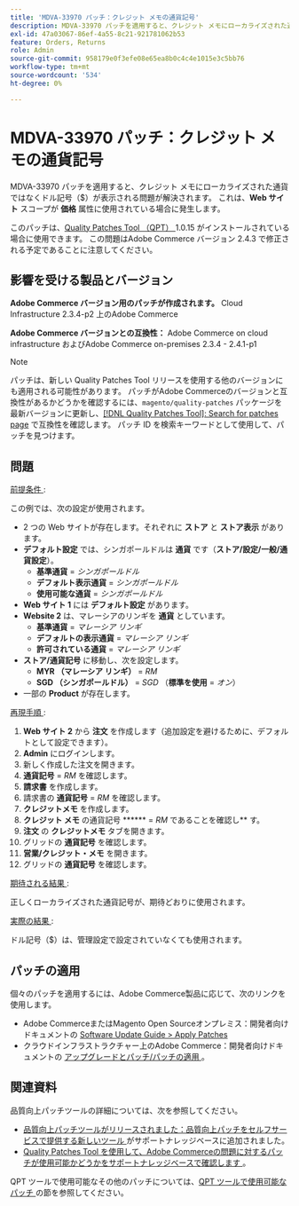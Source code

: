 ```yaml
---
title: 'MDVA-33970 パッチ：クレジット メモの通貨記号'
description: MDVA-33970 パッチを適用すると、クレジット メモにローカライズされた通貨ではなくドル記号（$）が表示される問題が解決されます。 これは、**Web サイト**スコープが**価格**属性に使用されている場合に発生します。
exl-id: 47a03067-86ef-4a55-8c21-921781062b53
feature: Orders, Returns
role: Admin
source-git-commit: 958179e0f3efe08e65ea8b0c4c4e1015e3c5bb76
workflow-type: tm+mt
source-wordcount: '534'
ht-degree: 0%

---
```


# MDVA-33970 パッチ：クレジット メモの通貨記号

MDVA-33970 パッチを適用すると、クレジット メモにローカライズされた通貨ではなくドル記号（$）が表示される問題が解決されます。 これは、**Web サイト** スコープが **価格** 属性に使用されている場合に発生します。

このパッチは、[Quality Patches Tool （QPT） ](https://devdocs.magento.com/guides/v2.4/comp-mgr/patching.html#mqp)1.0.15 がインストールされている場合に使用できます。 この問題はAdobe Commerce バージョン 2.4.3 で修正される予定であることに注意してください。

## 影響を受ける製品とバージョン

**Adobe Commerce バージョン用のパッチが作成されます。** Cloud Infrastructure 2.3.4-p2 上のAdobe Commerce

**Adobe Commerce バージョンとの互換性：** Adobe Commerce on cloud infrastructure およびAdobe Commerce on-premises 2.3.4 - 2.4.1-p1

>[!NOTE]
>
>パッチは、新しい Quality Patches Tool リリースを使用する他のバージョンにも適用される可能性があります。 パッチがAdobe Commerceのバージョンと互換性があるかどうかを確認するには、`magento/quality-patches` パッケージを最新バージョンに更新し、[[!DNL Quality Patches Tool]: Search for patches page](https://devdocs.magento.com/quality-patches/tool.html#patch-grid) で互換性を確認します。 パッチ ID を検索キーワードとして使用して、パッチを見つけます。

## 問題

<u> 前提条件 </u>:

この例では、次の設定が使用されます。

* 2 つの Web サイトが存在します。それぞれに **ストア** と **ストア表示** があります。
* **デフォルト設定** では、シンガポールドルは **通貨** です（**ストア/設定/一般/通貨設定**）。
   * **基準通貨** = *シンガポールドル*
   * **デフォルト表示通貨** = *シンガポールドル*
   * **使用可能な通貨** = *シンガポールドル*
* **Web サイト 1** には **デフォルト設定** があります。
* **Website 2** は、マレーシアのリンギを **通貨** としています。
   * **基準通貨** = *マレーシア リンギ*
   * **デフォルトの表示通貨** = *マレーシア リンギ*
   * **許可されている通貨** = *マレーシア リンギ*
* **ストア/通貨記号** に移動し、次を設定します。
   * **MYR （マレーシア リンギ）** = *RM*
   * **SGD （シンガポールドル）** = *SGD* （**標準を使用** = *オン*）
* 一部の **Product** が存在します。

<u> 再現手順 </u>:

1. **Web サイト 2** から **注文** を作成します（追加設定を避けるために、デフォルトとして設定できます）。
1. **Admin** にログインします。
1. 新しく作成した注文を開きます。
1. **通貨記号** = *RM* を確認します。
1. **請求書** を作成します。
1. 請求書の **通貨記号** = *RM* を確認します。
1. **クレジットメモ** を作成します。
1. **クレジット メモ** の通貨記号 ****** = *RM* であることを確認し** す。
1. **注文** の **クレジットメモ** タブを開きます。
1. グリッドの **通貨記号** を確認します。
1. **営業/クレジット・メモ** を開きます。
1. グリッドの **通貨記号** を確認します。

<u> 期待される結果 </u>:

正しくローカライズされた通貨記号が、期待どおりに使用されます。

<u> 実際の結果 </u>:

ドル記号（$）は、管理設定で設定されていなくても使用されます。

## パッチの適用

個々のパッチを適用するには、Adobe Commerce製品に応じて、次のリンクを使用します。

* Adobe CommerceまたはMagento Open Sourceオンプレミス：開発者向けドキュメントの [Software Update Guide > Apply Patches](https://devdocs.magento.com/guides/v2.4/comp-mgr/patching/mqp.html)
* クラウドインフラストラクチャー上のAdobe Commerce：開発者向けドキュメントの [ アップグレードとパッチ/パッチの適用 ](https://devdocs.magento.com/cloud/project/project-patch.html)。

## 関連資料

品質向上パッチツールの詳細については、次を参照してください。

* [ 品質向上パッチツールがリリースされました：品質向上パッチをセルフサービスで提供する新しいツール ](/help/announcements/adobe-commerce-announcements/magento-quality-patches-released-new-tool-to-self-serve-quality-patches.md) がサポートナレッジベースに追加されました。
* [Quality Patches Tool を使用して、Adobe Commerceの問題に対するパッチが使用可能かどうかをサポートナレッジベースで確認します ](/help/support-tools/patches-available-in-qpt-tool/check-patch-for-magento-issue-with-magento-quality-patches.md)。

QPT ツールで使用可能なその他のパッチについては、[QPT ツールで使用可能なパッチ ](https://support.magento.com/hc/en-us/sections/360010506631-Patches-available-in-QPT-tool-) の節を参照してください。

